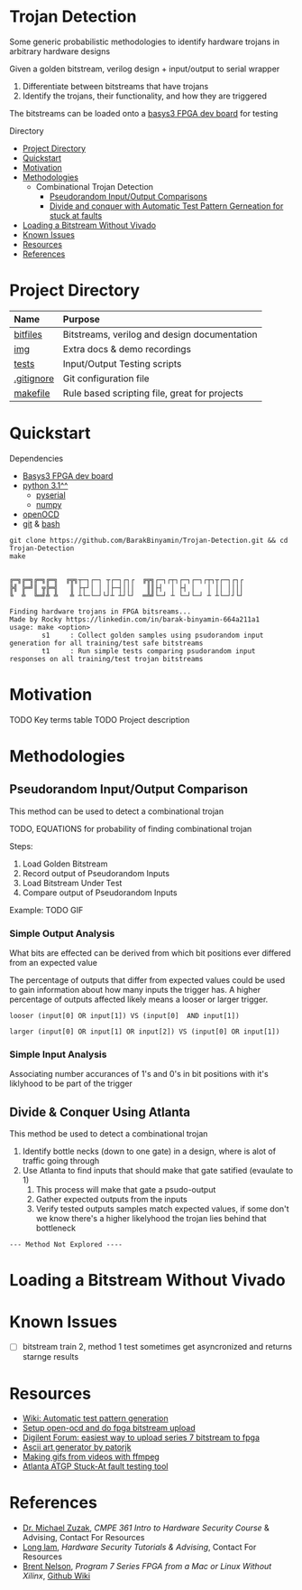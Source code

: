 # Trojan Detection
Some generic probabilistic methodologies to identify hardware trojans in arbitrary hardware designs

Given a golden bitstream, verilog design + input/output to serial wrapper
1. Differentiate between bitstreams that have trojans
2. Identify the trojans, their functionality, and how they are triggered

The bitstreams can be loaded onto a [basys3 FPGA dev board](https://digilent.com/shop/basys-3-artix-7-fpga-trainer-board-recommended-for-introductory-users/) for testing

Directory
- [Project Directory](#project-directory) 
- [Quickstart](#quickstart)
- [Motivation](#motivation)
- [Methodologies](#methodologies)
    - Combinational Trojan Detection
        - [Pseudorandom Input/Output Comparisons](#pseudorandom-inputoutput-comparison)
        - [Divide and conquer with Automatic Test Pattern Gerneation for stuck at faults](#divide--conquer-using-atlanta)
- [Loading a Bitstream Without Vivado](#loading-a-bitstream-without-vivado)
- [Known Issues]()
- [Resources](#resources)
- [References](#references)

# Project Directory
| Name                                   | Purpose                                       | 
| :--                                    | :--                                           |
|[bitfiles](bitfiles)                    | Bitstreams, verilog and design documentation  |
|[img](img)                              | Extra docs & demo recordings                  |
|[tests](tests)                          | Input/Output Testing scripts                  |
|[.gitignore](.gitignore)                | Git configuration file                        |   
|[makefile](makefile)                    | Rule based scripting file, great for projects |

# Quickstart
Dependencies 
- [Basys3 FPGA dev board](https://digilent.com/shop/basys-3-artix-7-fpga-trainer-board-recommended-for-introductory-users/)
- [python 3.1^^](https://www.python.org/downloads/)
    - [pyserial](https://pypi.org/project/pyserial/)
    - [numpy](https://pypi.org/project/numpy/)
- [openOCD](https://openocd.org/pages/getting-openocd.html)
- [git](https://git-scm.com/) & [bash](https://www.gnu.org/software/bash/)
```
git clone https://github.com/BarakBinyamin/Trojan-Detection.git && cd Trojan-Detection
make
```
```

╔═╗╔═╗╔═╗╔═╗  ╔╦╗┬─┐┌─┐ ┬┌─┐┌┐┌  ╔╦╗┌─┐┌┬┐┌─┐┌─┐┌┬┐┬┌─┐┌┐┌
╠╣ ╠═╝║ ╦╠═╣   ║ ├┬┘│ │ │├─┤│││   ║║├┤  │ ├┤ │   │ ││ ││││
╚  ╩  ╚═╝╩ ╩   ╩ ┴└─└─┘└┘┴ ┴┘└┘  ═╩╝└─┘ ┴ └─┘└─┘ ┴ ┴└─┘┘└┘

Finding hardware trojans in FPGA bitsreams...
Made by Rocky https://linkedin.com/in/barak-binyamin-664a211a1 
usage: make <option>
        s1     : Collect golden samples using psudorandom input generation for all training/test safe bitstreams
        t1     : Run simple tests comparing psudorandom input responses on all training/test trojan bitstreams 

```


# Motivation
TODO Key terms table
TODO Project description

# Methodologies
## Pseudorandom Input/Output Comparison
This method can be used to detect a combinational trojan

TODO, EQUATIONS for probability of finding combinational trojan

Steps:
1. Load Golden Bitstream
2. Record output of Pseudorandom Inputs
3. Load Bitstream Under Test
4. Compare output of Pseudorandom Inputs

Example:
TODO GIF

### Simple Output Analysis
What bits are effected can be derived from which bit positions ever differed from an expected value

The percentage of outputs that differ from expected values could be used to gain information about how many inputs the trigger has. A higher percentage of outputs affected likely means a looser or larger trigger. 
```
looser (input[0] OR input[1]) VS (input[0]  AND input[1])
```
```
larger (input[0] OR input[1] OR input[2]) VS (input[0] OR input[1])
``` 

### Simple Input Analysis
Associating number accurances of 1's and 0's in bit positions with it's liklyhood to be part of the trigger


## Divide & Conquer Using Atlanta
This method be used to detect a combinational trojan

1. Identify bottle necks (down to one gate) in a design, where is alot of traffic going through
2. Use Atlanta to find inputs that should make that gate satified (evaulate to 1)
    1. This process will make that gate a psudo-output 
    2. Gather expected outputs from the inputs
    3. Verify tested outputs samples match expected values, if some don't we know there's a higher likelyhood the trojan lies behind that bottleneck

```
--- Method Not Explored ----
```

# Loading a Bitstream Without Vivado

# Known Issues
- [ ] bitstream train 2, method 1 test sometimes get asyncronized and returns starnge results

# Resources
- [Wiki: Automatic test pattern generation](https://en.wikipedia.org/wiki/Automatic_test_pattern_generation)
- [Setup open-ocd and do fpga bitstream upload](https://github.com/byu-cpe/BYU-Computing-Tutorials/wiki/Program-7-Series-FPGA-from-a-Mac-or-Linux-Without-Xilinx?_ga=2.12004084.1162731198.1697677967-276290649.1697677967)
- [Digilent Forum: easiest way to upload series 7 bitstream to fpga](https://forum.digilent.com/topic/20046-programming-fpga-boards-from-a-mac/)
- [Ascii art generator by patorjk](https://patorjk.com/software/taag/#p=display&f=Graffiti&t=Type%20Something%20)
- [Making gifs from videos with ffmpeg](https://superuser.com/questions/556029/how-do-i-convert-a-video-to-gif-using-ffmpeg-with-reasonable-quality)
- [Atlanta ATGP Stuck-At fault testing tool](https://github.com/hsluoyz/Atalanta)

# References
- [Dr. Michael Zuzak](https://www.rit.edu/directory/mjzeec-michael-zuzak), _CMPE 361 Intro to Hardware Security Course_ & Advising, Contact For Resources
- [Long lam](https://www.linkedin.com/in/long-lam-5943281b1/), _Hardware Security Tutorials & Advising_, Contact For Resources
- [Brent Nelson](https://github.com/nelsobe), _Program 7 Series FPGA from a Mac or Linux Without Xilinx_, [Github Wiki](https://github.com/byu-cpe/BYU-Computing-Tutorials/wiki/Program-7-Series-FPGA-from-a-Mac-or-Linux-Without-Xilinx)

